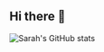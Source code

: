 ## Hi there 👋

![Sarah's GitHub stats](https://github-readme-stats.vercel.app/api?username=kong980&show_icons=true&theme=radical)
